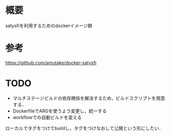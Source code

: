 # 概要
satysfiを利用するためのdockerイメージ群

# 参考
https://github.com/amutake/docker-satysfi

# TODO
- マルチステージビルドの依存関係を解決するため，ビルドスクリプトを用意する．
- DockerfileでARGを使うよう変更し，統一する
- workflowでの自動ビルドを変える

ローカルでタグをつけてbuildし，タグをつけなおして公開という形にしたい．